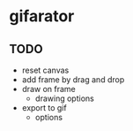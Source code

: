 # gifarator

## TODO

- reset canvas
- add frame by drag and drop
- draw on frame
	- drawing options
- export to gif
	- options
